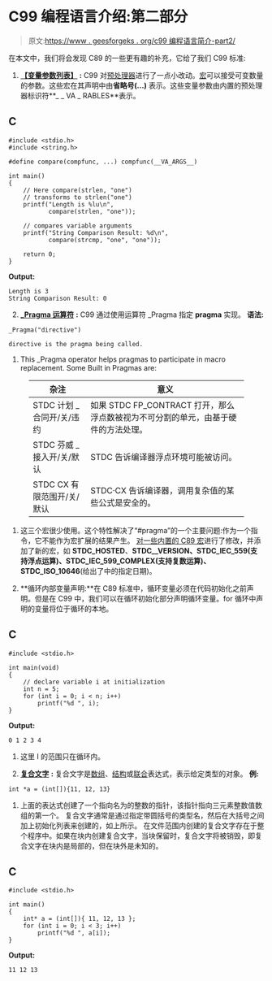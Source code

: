 # C99 编程语言介绍:第二部分

> 原文:[https://www . geesforgeks . org/c99 编程语言简介-part2/](https://www.geeksforgeeks.org/introduction-to-the-c99-programming-language-part2/)

在本文中，我们将会发现 C89 的一些更有趣的补充，它给了我们 C99 标准:

1.  [**【变量参数列表】**](https://www.geeksforgeeks.org/variable-length-argument-c/) **:** C99 对[预处理器](https://www.geeksforgeeks.org/cc-preprocessors/)进行了一点小改动。[宏](https://www.geeksforgeeks.org/interesting-facts-preprocessors-c/)可以接受可变数量的参数。这些宏在其声明中由**省略号(…)** 表示。这些变量参数由内置的预处理器标识符**_ _ VA _ RABLES**表示。

## C

```
#include <stdio.h>
#include <string.h>

#define compare(compfunc, ...) compfunc(__VA_ARGS__)

int main()
{
    // Here compare(strlen, "one")
    // transforms to strlen("one")
    printf("Length is %lu\n",
           compare(strlen, "one"));

    // compares variable arguments
    printf("String Comparison Result: %d\n",
           compare(strcmp, "one", "one"));

    return 0;
}
```

**Output:** 

```
Length is 3
String Comparison Result: 0
```

2.  [**_Pragma 运算符**](https://www.geeksforgeeks.org/pragma-directive-in-c-c/) **:** C99 通过使用运算符 _Pragma 指定 **pragma** 实现。
    **语法:**

```
_Pragma("directive")

directive is the pragma being called.
```

1.  This _Pragma operator helps pragmas to participate in macro replacement.
    Some Built in Pragmas are: 

<figure class="table">

| 杂注 | 意义 |
| --- | --- |
| STDC 计划 _ 合同开/关/违约 | 如果 STDC FP_CONTRACT 打开，那么浮点数被视为不可分割的单元，由基于硬件的方法处理。 |
| STDC 芬威 _ 接入开/关/默认 | STDC 告诉编译器浮点环境可能被访问。 |
| STDC CX 有限范围开/关/默认 | STDC·CX 告诉编译器，调用复杂值的某些公式是安全的。 |

</figure>

1.  这三个宏很少使用。这个特性解决了“#pragma”的一个主要问题:作为一个指令，它不能作为宏扩展的结果产生。
    [对一些内置的 C89 宏](https://www.geeksforgeeks.org/predefined-macros-in-c-with-examples/)进行了修改，并添加了新的宏，如 __STDC_HOSTED__、__STDC__VERSION、__STDC_IEC_559__(支持浮点运算)、__STDC_IEC_599_COMPLEX__(支持复数运算)、STDC_ISO_10646__(给出了中的指定日期)。

2.  **循环内部变量声明:**在 C89 标准中，循环变量必须在代码初始化之前声明。但是在 C99 中，我们可以在循环初始化部分声明循环变量。for 循环中声明的变量将位于循环的本地。

## C

```
#include <stdio.h>

int main(void)
{
    // declare variable i at initialization
    int n = 5;
    for (int i = 0; i < n; i++)
        printf("%d ", i);
}
```

**Output:** 

```
0 1 2 3 4
```

1.  这里 I 的范围只在循环内。

2.  [**复合文字**](https://www.geeksforgeeks.org/compound-literals-c/) **:** 复合文字是[数组](https://www.geeksforgeeks.org/arrays-in-c-cpp/)、[结构](https://www.geeksforgeeks.org/structures-c/)或[联合](https://www.geeksforgeeks.org/union-c/)表达式，表示给定类型的对象。
    **例:**

```
int *a = (int[]){11, 12, 13}
```

1.  上面的表达式创建了一个指向名为的整数的指针，该指针指向三元素整数值数组的第一个。
    复合文字通常是通过指定带圆括号的类型名，然后在大括号之间加上初始化列表来创建的，如上所示。
    在文件范围内创建的复合文字存在于整个程序中。如果在块内创建复合文字，当块保留时，复合文字将被销毁，即复合文字在块内是局部的，但在块外是未知的。

## C

```
#include <stdio.h>

int main()
{
    int* a = (int[]){ 11, 12, 13 };
    for (int i = 0; i < 3; i++)
        printf("%d ", a[i]);
}
```

**Output:** 

```
11 12 13
```